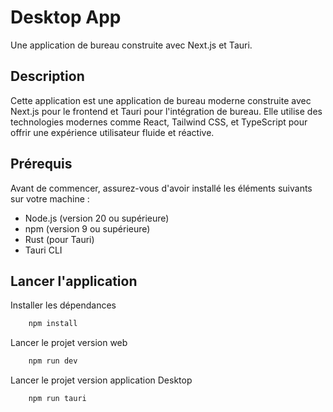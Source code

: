 # Desktop App

Une application de bureau construite avec Next.js et Tauri.

## Description

Cette application est une application de bureau moderne construite avec Next.js pour le frontend et Tauri pour l'intégration de bureau. Elle utilise des technologies modernes comme React, Tailwind CSS, et TypeScript pour offrir une expérience utilisateur fluide et réactive.

## Prérequis

Avant de commencer, assurez-vous d'avoir installé les éléments suivants sur votre machine :

- Node.js (version 20 ou supérieure)
- npm (version 9 ou supérieure)
- Rust (pour Tauri)
- Tauri CLI

## Lancer l'application

Installer les dépendances

```sh
    npm install
```

Lancer le projet version web

```sh
    npm run dev
```

Lancer le projet version application Desktop

```sh
    npm run tauri
```
